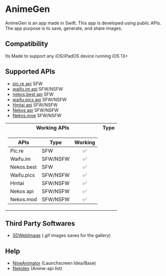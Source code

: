 # AnimeGen

AnimeGen is an app made in Swift. This app is developed using public APIs. The app purpose is to save, generate, and share images.

## Compatibility
Its Made to support any iOS/iPadOS device running iOS 13+

## Supported APIs

- [pic.re api](https://doc.pic.re/) SFW
- [waifu.im api](https://docs.waifu.im/) SFW/NSFW
- [nekos.best api](https://docs.nekos.best/) SFW
- [waifu.pics api](https://waifu.pics/docs) SFW/NSFW
- [Hmtai api](https://hmtai.hatsunia.cfd/endpoints) SFW/NSFW
- [Nekos api](https://nekosapi.com/docs) SFW/NSFW
- [Nekos.moe](https://docs.nekos.moe) SFW/NSFW

<table>
<tr>
        <th>Working APIs</th>
        <th>Type</th>
</tr>
<tr><td>
        
| APIs                | Type  | Working |
| ------------------- | ----- | :--------: |
| Pic.re              | SFW      |   :white_check_mark:       |
| Waifu.im            | SFW/NSFW |   :white_check_mark:       |
| Nekos.best          | SFW      |   :white_check_mark:       |
| Waifu.pics          | SFW/NSFW |   :white_check_mark:       |
| Hmtai               | SFW/NSFW |   :white_check_mark:      |
| Nekos api           | SFW/NSFW |   :white_check_mark:       |
| Nekos.mod           | SFW/NSFW |   :white_check_mark:       |

</table>


## Third Party Softwares

- [SDWebImage](https://github.com/SDWebImage/SDWebImage) (.gif images saves for the gallery)

## Help

- [NineAnimator](https://github.com/SuperMarcus/NineAnimator) (Launchscreen Idea/Base)
- [Nekidev](https://github.com/Nekidev/anime-api) (Anime-api list)
